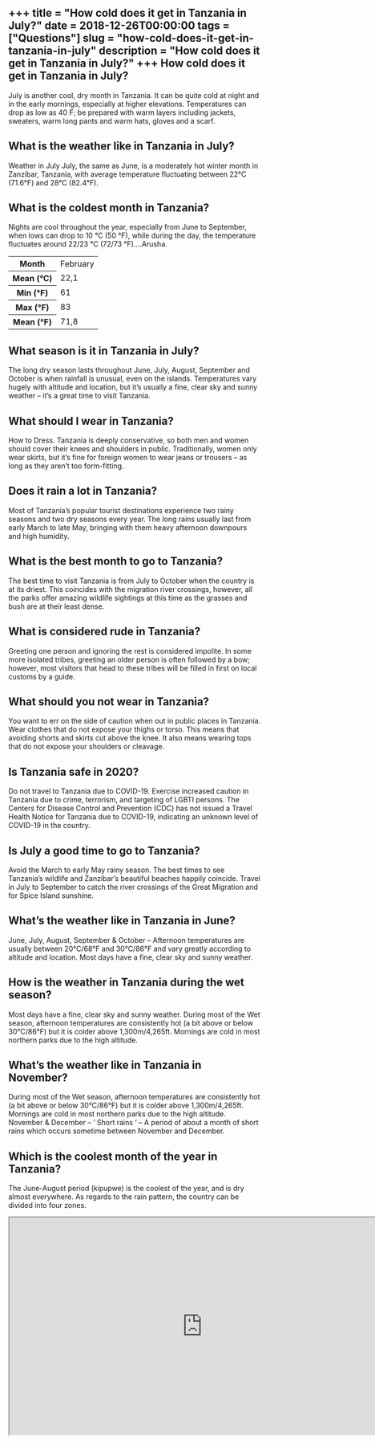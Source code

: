 +++
title = "How cold does it get in Tanzania in July?"
date = 2018-12-26T00:00:00
tags = ["Questions"]
slug = "how-cold-does-it-get-in-tanzania-in-july"
description = "How cold does it get in Tanzania in July?"
+++
How cold does it get in Tanzania in July?
-----------------------------------------

July is another cool, dry month in Tanzania. It can be quite cold at night and in the early mornings, especially at higher elevations. Temperatures can drop as low as 40 F; be prepared with warm layers including jackets, sweaters, warm long pants and warm hats, gloves and a scarf.

What is the weather like in Tanzania in July?
---------------------------------------------

Weather in July July, the same as June, is a moderately hot winter month in Zanzibar, Tanzania, with average temperature fluctuating between 22°C (71.6°F) and 28°C (82.4°F).

What is the coldest month in Tanzania?
--------------------------------------

Nights are cool throughout the year, especially from June to September, when lows can drop to 10 °C (50 °F), while during the day, the temperature fluctuates around 22/23 °C (72/73 °F)….Arusha.

<table><tr><th>Month</th><td>February</td></tr><tr><th>Mean (°C)</th><td>22,1</td></tr><tr><th>Min (°F)</th><td>61</td></tr><tr><th>Max (°F)</th><td>83</td></tr><tr><th>Mean (°F)</th><td>71,8</td></tr></table>

What season is it in Tanzania in July?
--------------------------------------

The long dry season lasts throughout June, July, August, September and October is when rainfall is unusual, even on the islands. Temperatures vary hugely with altitude and location, but it’s usually a fine, clear sky and sunny weather – it’s a great time to visit Tanzania.

What should I wear in Tanzania?
-------------------------------

How to Dress. Tanzania is deeply conservative, so both men and women should cover their knees and shoulders in public. Traditionally, women only wear skirts, but it’s fine for foreign women to wear jeans or trousers – as long as they aren’t too form-fitting.

Does it rain a lot in Tanzania?
-------------------------------

​Most of Tanzania’s popular tourist destinations experience two rainy seasons and two dry seasons every year. The long rains usually last from early March to late May, bringing with them heavy afternoon downpours and high humidity.

What is the best month to go to Tanzania?
-----------------------------------------

The best time to visit Tanzania is from July to October when the country is at its driest. This coincides with the migration river crossings, however, all the parks offer amazing wildlife sightings at this time as the grasses and bush are at their least dense.

What is considered rude in Tanzania?
------------------------------------

Greeting one person and ignoring the rest is considered impolite. In some more isolated tribes, greeting an older person is often followed by a bow; however, most visitors that head to these tribes will be filled in first on local customs by a guide.

What should you not wear in Tanzania?
-------------------------------------

You want to err on the side of caution when out in public places in Tanzania. Wear clothes that do not expose your thighs or torso. This means that avoiding shorts and skirts cut above the knee. It also means wearing tops that do not expose your shoulders or cleavage.

Is Tanzania safe in 2020?
-------------------------

Do not travel to Tanzania due to COVID-19. Exercise increased caution in Tanzania due to crime, terrorism, and targeting of LGBTI persons. The Centers for Disease Control and Prevention (CDC) has not issued a Travel Health Notice for Tanzania due to COVID-19, indicating an unknown level of COVID-19 in the country.

Is July a good time to go to Tanzania?
--------------------------------------

Avoid the March to early May rainy season. The best times to see Tanzania’s wildlife and Zanzibar’s beautiful beaches happily coincide. Travel in July to September to catch the river crossings of the Great Migration and for Spice Island sunshine.

What’s the weather like in Tanzania in June?
--------------------------------------------

June, July, August, September &amp; October – Afternoon temperatures are usually between 20°C/68°F and 30°C/86°F and vary greatly according to altitude and location. Most days have a fine, clear sky and sunny weather.

How is the weather in Tanzania during the wet season?
-----------------------------------------------------

Most days have a fine, clear sky and sunny weather. During most of the Wet season, afternoon temperatures are consistently hot (a bit above or below 30°C/86°F) but it is colder above 1,300m/4,265ft. Mornings are cold in most northern parks due to the high altitude.

What’s the weather like in Tanzania in November?
------------------------------------------------

During most of the Wet season, afternoon temperatures are consistently hot (a bit above or below 30°C/86°F) but it is colder above 1,300m/4,265ft. Mornings are cold in most northern parks due to the high altitude. November &amp; December – ‘ Short rains ‘ – A period of about a month of short rains which occurs sometime between November and December.

Which is the coolest month of the year in Tanzania?
---------------------------------------------------

The June-August period (kipupwe) is the coolest of the year, and is dry almost everywhere. As regards to the rain pattern, the country can be divided into four zones.

<iframe allow="accelerometer; autoplay; clipboard-write; encrypted-media; gyroscope; picture-in-picture" allowfullscreen="" class="__youtube_prefs__  epyt-is-override  no-lazyload" data-no-lazy="1" data-origheight="433" data-origwidth="770" data-skipgform_ajax_framebjll="" height="433" id="_ytid_64012" loading="lazy" src="https://www.youtube.com/embed/pFtAR38zTns?enablejsapi=1&autoplay=0&cc_load_policy=0&cc_lang_pref=&iv_load_policy=1&loop=0&modestbranding=0&rel=1&fs=1&playsinline=0&autohide=2&theme=dark&color=red&controls=1&" title="YouTube player" width="770"></iframe>